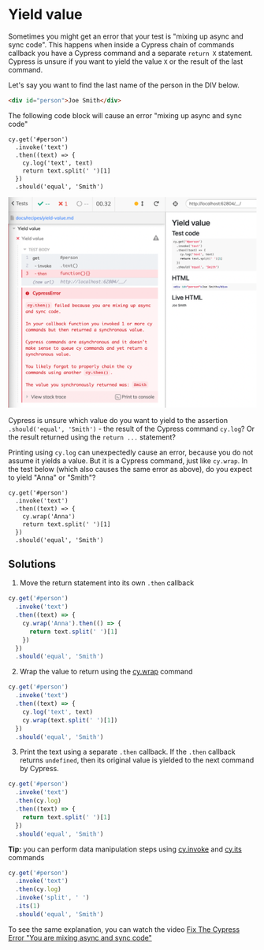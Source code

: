 # Yield value

Sometimes you might get an error that your test is "mixing up async and sync code". This happens when inside a Cypress chain of commands callback you have a Cypress command and a separate `return X` statement. Cypress is unsure if you want to yield the value `X` or the result of the last command.

<!-- fiddle Yield value -->

Let's say you want to find the last name of the person in the DIV below.

```html
<div id="person">Joe Smith</div>
```

The following code block will cause an error "mixing up async and sync code"

```jss
cy.get('#person')
  .invoke('text')
  .then((text) => {
    cy.log('text', text)
    return text.split(' ')[1]
  })
  .should('equal', 'Smith')
```

![Async and sync code error](./pics/async-error.png)

Cypress is unsure which value do you want to yield to the assertion `.should('equal', 'Smith')` - the result of the Cypress command `cy.log`? Or the result returned using the `return ...` statement?

Printing using `cy.log` can unexpectedly cause an error, because you do not assume it yields a value. But it is a Cypress command, just like `cy.wrap`. In the test below (which also causes the same error as above), do you expect to yield "Anna" or "Smith"?

```jss
cy.get('#person')
  .invoke('text')
  .then((text) => {
    cy.wrap('Anna')
    return text.split(' ')[1]
  })
  .should('equal', 'Smith')
```

## Solutions

1. Move the return statement into its own `.then` callback

```js
cy.get('#person')
  .invoke('text')
  .then((text) => {
    cy.wrap('Anna').then(() => {
      return text.split(' ')[1]
    })
  })
  .should('equal', 'Smith')
```

2. Wrap the value to return using the [cy.wrap](https://on.cypress.io/wrap) command

```js
cy.get('#person')
  .invoke('text')
  .then((text) => {
    cy.log('text', text)
    cy.wrap(text.split(' ')[1])
  })
  .should('equal', 'Smith')
```

3. Print the text using a separate `.then` callback. If the `.then` callback returns `undefined`, then its original value is yielded to the next command by Cypress.

```js
cy.get('#person')
  .invoke('text')
  .then(cy.log)
  .then((text) => {
    return text.split(' ')[1]
  })
  .should('equal', 'Smith')
```

**Tip:** you can perform data manipulation steps using [cy.invoke](https://on.cypress.io/invoke) and [cy.its](https://on.cypress.io/its) commands

```js
cy.get('#person')
  .invoke('text')
  .then(cy.log)
  .invoke('split', ' ')
  .its(1)
  .should('equal', 'Smith')
```

<!-- fiddle-end -->

To see the same explanation, you can watch the video [Fix The Cypress Error "You are mixing async and sync code"](https://www.youtube.com/watch?v=f_H7EH0n9tE)
